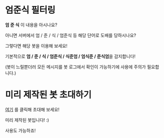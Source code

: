 # 엄준식 필터링
  **엄 준 식** 이 내용을 아시나요?
  
  아니면 서버에서 엄 / 준 / 식 / 엄준식 등 해당 단어로 도배를 당하시나요?
  
  그렇다면 해당 봇을 이용해 보세요!
  
  기본적으로 **엄 / 준 / 식 / 엄준식 / 식준엄 / 엄식준 / 준식엄**을 감지합니다!
  
  (봇이 느릴뿐더러 모든 메시지를 봇 로그에서 확인이 가능하기에 사용에 주의가 필요합니다.)
  
 # 미리 제작된 봇 초대하기
 [여기](https://discord.com/api/oauth2/authorize?client_id=707391518872305757&permissions=8&scope=bot) 를 클릭해 초대해 보세요!
 
 미리 제작된 봇입니다! :)
 
 사용도 가능하죠!
